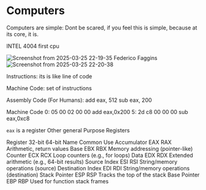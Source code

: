 # Computers

Computers are simple: Dont be scared, if you feel this is simple, because at its core, it is.

INTEL 4004 first cpu

![Screenshot from 2025-03-25 22-19-35](https://github.com/user-attachments/assets/67837c2e-2e09-4b62-a116-fd5c246ccc1b)
Federico Faggins
![Screenshot from 2025-03-25 22-20-38](https://github.com/user-attachments/assets/738db1d0-4ab1-4808-9b66-e8514d8289ba)


Instructions: its is like line of code

Machine Code: set of instructions

Assembly Code (For Humans):
add eax, 512
sub eax, 200

Machine Code 
0: 05 00 02 00 00     add  eax,0x200
5: 2d c8 00 00 00     sub  eax,0xc8

`eax` is a register
Other general Purpose Registers

Register	        32-bit     64-bit Name	Common Use
Accumulator	      EAX	       RAX	Arithmetic, return values
Base	            EBX	       RBX	Memory addressing (pointer-like)
Counter	          ECX	       RCX	Loop counters (e.g., for loops)
Data	            EDX	       RDX	Extended arithmetic (e.g., 64-bit results)
Source Index	    ESI	       RSI	String/memory operations (source)
Destination Index	EDI	       RDI	String/memory operations (destination)
Stack Pointer	    ESP	       RSP	Tracks the top of the stack
Base Pointer	    EBP	       RBP	Used for function stack frames
